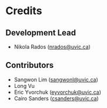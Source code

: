 # Credits

## Development Lead
* Nikola Rados (nrados@uvic.ca)

## Contributors
* Sangwon Lim (sangwonl@uvic.ca)
* Long Vu
* Eric Yvorchuk (eyvorchuk@uvic.ca)
* Cairo Sanders (csanders@uvic.ca)

